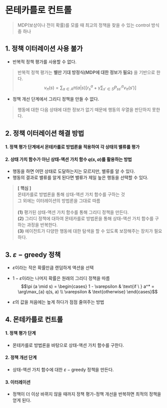 # 몬테카를로 컨트롤
> MDP(보상이나 전이 확률)를 모를 때 최고의 정책을 찾을 수 있는 control 방식 중 하나

## 1. 정책 이터레이션 사용 불가
- 반복적 정책 평가를 사용할 수 없다.
> 반복적 정책 평가는 **벨만 기대 방정식(MDP에 대한 정보가 필요)** 을 기반으로 한다.
$$v_\pi(s)=\sum_{a \in A}\pi(a | s) [r_s^a+\gamma \sum_{s' \in S}P_{ss'}^a v_\pi(s')]$$
- 정책 개선 단계에서 그리디 정책을 만들 수 없다.
> 행동에 대한 다음 상태에 대한 정보가 없기 때문에 행동의 우열을 판단하지 못한다.

## 2. 정책 이터레이션 해결 방법
#### 1. 정책 평가 단계에서 몬테카를로 방법론을 적용하여 각 상태의 밸류를 평가
#### 2. 상태 가치 함수가 아닌 상태-액션 가치 함수 $q(s,a)$를 활용하는 방법
- 행동을 하면 어떤 상태로 도달하는지는 모르지만, 밸류를 알 수 있다.
- 행동의 결과로 밸류를 알게 된다면 밸류가 제일 높은 행동을 선택할 수 있다.

> **[ 핵심 ]**\
몬테카를로 방법론을 통해 상태-액션 가치 함수를 구하는 것   
그 외에는 이터레이션의 방법론을 그대로 따름   
\
**(1)** 평가된 상태-액션 가치 함수를 통해 그리디 정책을 만든다.   
**(2)** 그리디 정책에 대하여 몬테카를로 방법론을 통해 상태-액션 가치 함수를 구하는 과정을 반복한다.   
**(3)** 에이전트가 다양한 행동에 대한 탐색을 할 수 있도록 보장해주는 장치가 필요하다.

## 3. $\varepsilon-\text{greedy}$ 정책
- $\varepsilon$이라는 작은 확률만큼 랜덤하게 액션을 선택
- $1-\varepsilon$이라는 나머지 확률은 원래의 그리디 정책을 따름   
$$\pi (a \mid s) = \begin{cases} 1 - \varepsilon & \text{if \ } a^* = \arg\max_{a} q(s, a) \\ \varepsilon & \text{otherwise} \end{cases}$$

- $\varepsilon$의 값을 처음에는 높게 하다가 점점 줄여주는 방법

## 4. 몬테카를로 컨트롤
#### 1. 정책 평가 단계
- 몬테카를로 방법론을 바탕으로 상태-액션 가치 함수를 구한다.
#### 2. 정책 개선 단계
- 상태-액션 가치 함수에 대한 $\varepsilon-\text{greedy}$ 정책을 만든다.
#### 3. 이터레이션
- 정책이 더 이상 바뀌지 않을 때까지 정책 평가-정책 개선을 반복하면 최적의 정책을 얻게 된다.